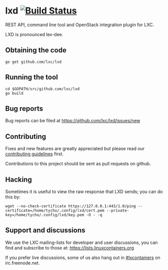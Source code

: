 # lxd [![Build Status](https://travis-ci.org/lxc/lxd.svg?branch=master)](https://travis-ci.org/lxc/lxd)

REST API, command line tool and OpenStack integration plugin for LXC.

LXD is pronounced lex-dee.

## Obtaining the code

    go get github.com/lxc/lxd

## Running the tool

    cd $GOPATH/src/github.com/lxc/lxd
    go build

## Bug reports

Bug reports can be filed at https://github.com/lxc/lxd/issues/new

## Contributing

Fixes and new features are greatly appreciated but please read our
[contributing guidelines](CONTRIBUTING.md) first.

Contributions to this project should be sent as pull requests on github.

## Hacking

Sometimes it is useful to view the raw response that LXD sends; you can do
this by:

    wget --no-check-certificate https://127.0.0.1:443/1.0/ping --certificate=/home/tycho/.config/lxd/cert.pem --private-key=/home/tycho/.config/lxd/key.pem -O - -q

## Support and discussions

We use the LXC mailing-lists for developer and user discussions, you can
find and subscribe to those at: https://lists.linuxcontainers.org

If you prefer live discussions, some of us also hang out in
[#lxcontainers](http://webchat.freenode.net/?channels=#lxcontainers) on irc.freenode.net.
